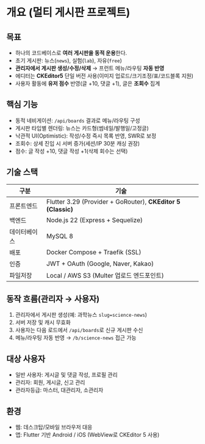# 개요 (멀티 게시판 프로젝트)

## 목표
- 하나의 코드베이스로 **여러 게시판을 동적 운용**한다.
- 초기 게시판: 뉴스(`news`), 실험(`lab`), 자유(`free`)
- **관리자에서 게시판 생성/수정/삭제** → 프런트 메뉴/라우팅 **자동 반영**
- 에디터는 **CKEditor5** 단일 버전 사용(이미지 업로드/크기조정/표/코드블록 지원)
- 사용자 활동에 **유저 점수** 반영(글 +10, 댓글 +1), 글은 **조회수** 집계

## 핵심 기능
- 동적 네비게이션: `/api/boards` 결과로 메뉴/라우팅 구성
- 게시판 타입별 렌더링: 뉴스는 카드형(썸네일/발행일/고정글)
- 낙관적 UI(Optimistic): 작성/수정 즉시 목록 반영, SWR로 보정
- 조회수: 상세 진입 시 서버 증가(세션/IP 30분 캐싱 권장)
- 점수: 글 작성 +10, 댓글 작성 +1(삭제 회수는 선택)

## 기술 스택
| 구분 | 기술 |
|------|------|
| 프론트엔드 | Flutter 3.29 (Provider + GoRouter), **CKEditor 5 (Classic)** |
| 백엔드 | Node.js 22 (Express + Sequelize) |
| 데이터베이스 | MySQL 8 |
| 배포 | Docker Compose + Traefik (SSL) |
| 인증 | JWT + OAuth (Google, Naver, Kakao) |
| 파일저장 | Local / AWS S3 (Multer 업로드 엔드포인트) |

## 동작 흐름(관리자 → 사용자)
1) 관리자에서 게시판 생성(예: 과학뉴스 `slug=science-news`)
2) 서버 저장 및 캐시 무효화
3) 사용자는 다음 로드에서 `/api/boards`로 신규 게시판 수신
4) 메뉴/라우팅 자동 반영 → `/b/science-news` 접근 가능

## 대상 사용자
- 일반 사용자: 게시글 및 댓글 작성, 프로필 관리
- 관리자: 회원, 게시글, 신고 관리
- 관라자등급: 마스터, 대관리자, 소관리자 

## 환경
- 웹: 데스크탑/모바일 브라우저 대응
- 앱: Flutter 기반 Android / iOS (WebView로 CKEditor 5 사용)
